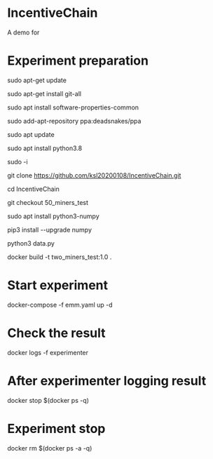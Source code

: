 # IncentiveChain
A demo for

# Experiment preparation
sudo apt-get update

sudo apt-get install git-all

sudo apt install software-properties-common

sudo add-apt-repository ppa:deadsnakes/ppa

sudo apt update

sudo apt install python3.8

sudo -i

git clone https://github.com/ksl20200108/IncentiveChain.git

cd IncentiveChain

git checkout 50_miners_test

sudo apt install python3-numpy

pip3 install --upgrade numpy

python3 data.py

docker build -t two_miners_test:1.0 .

# Start experiment
docker-compose -f emm.yaml up -d

# Check the result
docker logs -f experimenter

# After experimenter logging result
docker stop $(docker ps -q)

# Experiment stop
docker rm $(docker ps -a -q)
